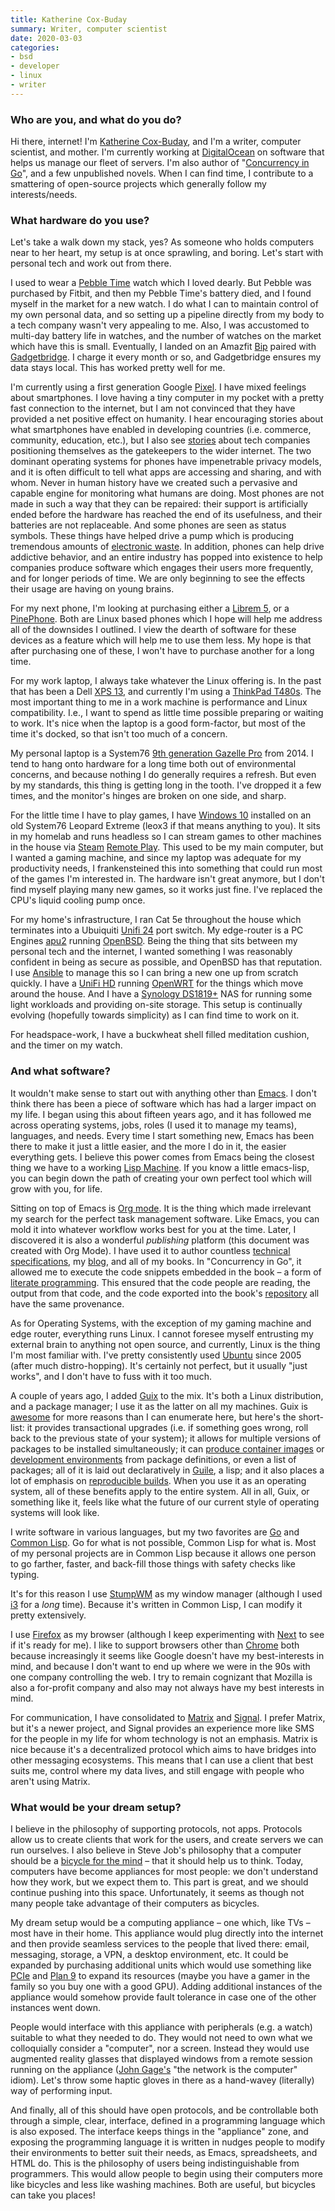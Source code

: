 ```yaml
---
title: Katherine Cox-Buday
summary: Writer, computer scientist 
date: 2020-03-03
categories:
- bsd
- developer
- linux
- writer
---
```


### Who are you, and what do you do?

Hi there, internet! I'm [Katherine Cox-Buday](https://katherine.cox-buday.com/ "Katherine's website."), and I'm a writer, computer scientist, and mother. I'm currently working at [DigitalOcean][] on software that helps us manage our fleet of servers. I'm also author of "[Concurrency in Go](https://katherine.cox-buday.com/concurrency-in-go/ "Katherine's book on Go concurrency.")", and a few unpublished novels. When I can find time, I contribute to a smattering of open-source projects which generally follow my interests/needs.

### What hardware do you use?

Let's take a walk down my stack, yes? As someone who holds computers near to her heart, my setup is at once sprawling, and boring. Let's start with personal tech and work out from there.

I used to wear a [Pebble Time][pebble-time] watch which I loved dearly. But Pebble was purchased by Fitbit, and then my Pebble Time's battery died, and I found myself in the market for a new watch. I do what I can to maintain control of my own personal data, and so setting up a pipeline directly from my body to a tech company wasn't very appealing to me. Also, I was accustomed to multi-day battery life in watches, and the number of watches on the market which have this is small. Eventually, I landed on an Amazfit [Bip][bip.2] paired with [Gadgetbridge][]. I charge it every month or so, and Gadgetbridge ensures my data stays local. This has worked pretty well for me.

I'm currently using a first generation Google [Pixel][]. I have mixed feelings about smartphones. I love having a tiny computer in my pocket with a pretty fast connection to the internet, but I am not convinced that they have provided a net positive effect on humanity. I hear encouraging stories about what smartphones have enabled in developing countries (i.e. commerce, community, education, etc.), but I also see [stories](https://www.wired.com/2016/01/facebook-zuckerberg-internet-org/ "A Wired article about Facebook's goal of connecting the whole world.") about tech companies positioning themselves as the gatekeepers to the wider internet. The two dominant operating systems for phones have impenetrable privacy models, and it is often difficult to tell what apps are accessing and sharing, and with whom. Never in human history have we created such a pervasive and capable engine for monitoring what humans are doing. Most phones are not made in such a way that they can be repaired: their support is artificially ended before the hardware has reached the end of its usefulness, and their batteries are not replaceable. And some phones are seen as status symbols. These things have helped drive a pump which is producing tremendous amounts of [electronic waste](https://en.wikipedia.org/wiki/Electronic_waste "The Wikipedia entry on electronic waste."). In addition, phones can help drive addictive behavior, and an entire industry has popped into existence to help companies produce software which engages their users more frequently, and for longer periods of time. We are only beginning to see the effects their usage are having on young brains.

For my next phone, I'm looking at purchasing either a [Librem 5][librem-5], or a [PinePhone](https://www.pine64.org/pinephone/). Both are Linux based phones which I hope will help me address all of the downsides I outlined. I view the dearth of software for these devices as a feature which will help me to use them less. My hope is that after purchasing one of these, I won't have to purchase another for a long time.

For my work laptop, I always take whatever the Linux offering is. In the past that has been a Dell [XPS 13][xps-13], and currently I'm using a [ThinkPad T480s][thinkpad-t480s]. The most important thing to me in a work machine is performance and Linux compatibility. I.e., I want to spend as little time possible preparing or waiting to work. It's nice when the laptop is a good form-factor, but most of the time it's docked, so that isn't too much of a concern.

My personal laptop is a System76 [9th generation Gazelle Pro][gazelle] from 2014. I tend to hang onto hardware for a long time both out of environmental concerns, and because nothing I do generally requires a refresh. But even by my standards, this thing is getting long in the tooth. I've dropped it a few times, and the monitor's hinges are broken on one side, and sharp.

For the little time I have to play games, I have [Windows 10][windows-10] installed on an old System76 Leopard Extreme (leox3 if that means anything to you). It sits in my homelab and runs headless so I can stream games to other machines in the house via [Steam][] [Remote Play](https://store.steampowered.com/streaming/ "Details on streaming games from Steam."). This used to be my main computer, but I wanted a gaming machine, and since my laptop was adequate for my productivity needs, I frankensteined this into something that could run most of the games I'm interested in. The hardware isn't great anymore, but I don't find myself playing many new games, so it works just fine. I've replaced the CPU's liquid cooling pump once.

For my home's infrastructure, I ran Cat 5e throughout the house which terminates into a Ubuiquiti [Unifi 24][unifi-switch] port switch. My edge-router is a PC Engines [apu2][] running [OpenBSD][]. Being the thing that sits between my personal tech and the internet, I wanted something I was reasonably confident in being as secure as possible, and OpenBSD has that reputation. I use [Ansible][] to manage this so I can bring a new one up from scratch quickly. I have a [UniFi HD](https://unifi-hd.ui.com/) running [OpenWRT][] for the things which move around the house. And I have a [Synology DS1819+][diskstation-ds1819-plus] NAS for running some light workloads and providing on-site storage. This setup is continually evolving (hopefully towards simplicity) as I can find time to work on it.

For headspace-work, I have a buckwheat shell filled meditation cushion, and the timer on my watch.

### And what software?

It wouldn't make sense to start out with anything other than [Emacs][]. I don't think there has been a piece of software which has had a larger impact on my life. I began using this about fifteen years ago, and it has followed me across operating systems, jobs, roles (I used it to manage my teams), languages, and needs. Every time I start something new, Emacs has been there to make it just a little easier, and the more I do in it, the easier everything gets. I believe this power comes from Emacs being the closest thing we have to a working [Lisp Machine](https://en.wikipedia.org/wiki/Lisp_machine "The Wikipedia entry for Lisp machines."). If you know a little emacs-lisp, you can begin down the path of creating your own perfect tool which will grow with you, for life.

Sitting on top of Emacs is [Org mode][org-mode]. It is the thing which made irrelevant my search for the perfect task management software. Like Emacs, you can mold it into whatever workflow works best for you at the time. Later, I discovered it is also a wonderful *publishing* platform (this document was created with Org Mode). I have used it to author countless [technical specifications](https://katherine.cox-buday.com/blog/2015/03/14/writing-specs-with-org-mode/ "Katherine's post about writing tech specs with Org mode."), my [blog](https://katherine.cox-buday.com/blog/2015/01/02/migrating-to-a-statically-generated-blog/ "Katherine's post on switching to a static weblog."), and all of my books. In "Concurrency in Go", it allowed me to execute the code snippets embedded in the book &#x2013; a form of [literate programming](https://en.wikipedia.org/wiki/Literate_programming "The Wikipedia entry on literate programming."). This ensured that the code people are reading, the output from that code, and the code exported into the book's [repository](https://github.com/kat-co/concurrency-in-go-src "Katherine's GitHub repo for her Go book.") all have the same provenance.

As for Operating Systems, with the exception of my gaming machine and edge router, everything runs Linux. I cannot foresee myself entrusting my external brain to anything not open source, and currently, Linux is the thing I'm most familiar with. I've pretty consistently used [Ubuntu][] since 2005 (after much distro-hopping). It's certainly not perfect, but it usually "just works", and I don't have to fuss with it too much.

A couple of years ago, I added [Guix][] to the mix. It's both a Linux distribution, and a package manager; I use it as the latter on all my machines. Guix is [awesome](https://guix.gnu.org/manual/en/html_node/Features.html#Features "A list of Guix's features.") for more reasons than I can enumerate here, but here's the short-list: it provides transactional upgrades (i.e. if something goes wrong, roll back to the previous state of your system); it allows for multiple versions of packages to be installed simultaneously; it can [produce container images](https://guix.gnu.org/manual/en/html_node/Invoking-guix-pack.html#Invoking-guix-pack "Details on Guix's ability to build a container image.") or [development environments](https://guix.gnu.org/manual/en/html_node/Invoking-guix-environment.html#Invoking-guix-environment "Details on Guix's ability to build different dev environments.") from package definitions, or even a list of packages; all of it is laid out declaratively in [Guile][], a lisp; and it also places a lot of emphasis on [reproducible builds](https://reproducible-builds.org/ "A site detailing development practises for creating reproducible software builds."). When you use it as an operating system, all of these benefits apply to the entire system. All in all, Guix, or something like it, feels like what the future of our current style of operating systems will look like.

I write software in various languages, but my two favorites are [Go][] and [Common Lisp][common-lisp]. Go for what is not possible, Common Lisp for what is. Most of my personal projects are in Common Lisp because it allows one person to go farther, faster, and back-fill those things with safety checks like typing.

It's for this reason I use [StumpWM][] as my window manager (although I used [i3][] for a *long* time). Because it's written in Common Lisp, I can modify it pretty extensively.

I use [Firefox][] as my browser (although I keep experimenting with [Next][] to see if it's ready for me). I like to support browsers other than [Chrome][] both because increasingly it seems like Google doesn't have my best-interests in mind, and because I don't want to end up where we were in the 90s with one company controlling the web. I try to remain cognizant that Mozilla is also a for-profit company and also may not always have my best interests in mind.

For communication, I have consolidated to [Matrix][] and [Signal][]. I prefer Matrix, but it's a newer project, and Signal provides an experience more like SMS for the people in my life for whom technology is not an emphasis. Matrix is nice because it's a decentralized protocol which aims to have bridges into other messaging ecosystems. This means that I can use a client that best suits me, control where my data lives, and still engage with people who aren't using Matrix.

### What would be your dream setup?

I believe in the philosophy of supporting protocols, not apps. Protocols allow us to create clients that work for the users, and create servers we can run ourselves. I also believe in Steve Job's philosophy that a computer should be a [bicycle for the mind](https://www.brainpickings.org/2011/12/21/steve-jobs-bicycle-for-the-mind-1990/ "A Brain Pickings post about Steve Jobs and his bicycle for the mind quote.") &#x2013; that it should help us to think. Today, computers have become appliances for most people: we don't understand how they work, but we expect them to. This part is great, and we should continue pushing into this space. Unfortunately, it seems as though not many people take advantage of their computers as bicycles.

My dream setup would be a computing appliance &#x2013; one which, like TVs &#x2013; most have in their home. This appliance would plug directly into the internet and then provide seamless services to the people that lived there: email, messaging, storage, a VPN, a desktop environment, etc. It could be expanded by purchasing additional units which would use something like [PCIe](https://en.wikipedia.org/wiki/PCI_Express "The Wikipedia entry for PCI Express.") and [Plan 9][plan-9] to expand its resources (maybe you have a gamer in the family so you buy one with a good GPU). Adding additional instances of the appliance would somehow provide fault tolerance in case one of the other instances went down.

People would interface with this appliance with peripherals (e.g. a watch) suitable to what they needed to do. They would not need to own what we colloquially consider a "computer", nor a screen. Instead they would use augmented reality glasses that displayed windows from a remote session running on the appliance ([John Gage's](https://en.wikipedia.org/wiki/John_Gage "John Gage's Wikipedia page.") "the network is the computer" idiom). Let's throw some haptic gloves in there as a hand-wavey (literally) way of performing input.

And finally, all of this should have open protocols, and be controllable both through a simple, clear, interface, defined in a programming language which is also exposed. The interface keeps things in the "appliance" zone, and exposing the programming language it is written in nudges people to modify their environments to better suit their needs, as Emacs, spreadsheets, and HTML do. This is the philosophy of users being indistinguishable from programmers. This would allow people to begin using their computers more like bicycles and less like washing machines. Both are useful, but bicycles can take you places!

[ansible]: https://www.ansible.com/ "An IT automation service."
[apu2]: https://www.pcengines.ch/apu2.htm "A networking router."
[bip.2]: https://us.amazfit.com/shop/bip?variant=336750 "A smartwatch."
[chrome]: https://www.google.com/intl/en/chrome/browser/ "A WebKit-based browser, where each tab runs in its own thread."
[common-lisp]: https://common-lisp.net/ "A programming language."
[digitalocean]: https://www.digitalocean.com/ "An SSD-based web hosting service."
[diskstation-ds1819-plus]: https://www.synology.com/en-us/products/DS1819+ "An 8-bay NAS."
[emacs]: http://www.gnu.org/software/emacs/ "A free open-source text editor."
[firefox]: https://www.mozilla.org/en-US/firefox/new/ "A cross-platform open-source web browser."
[gadgetbridge]: http://gadgetbridge.org/ "Android software for using smartwatch devices."
[gazelle]: https://system76.com/laptops/gazelle "A Linux laptop."
[go]: https://golang.org/ "A compiled programming language."
[guile]: https://www.gnu.org/software/guile/ "A programming language."
[guix]: https://www.gnu.org/software/guix/manual/html_node/Package-Management.html "A package management system."
[i3]: https://i3wm.org/ "An X window manager."
[librem-5]: https://puri.sm/products/librem-5/ "A 5.7 inch Linux smartphone."
[matrix]: https://matrix.org/blog/home/ "A decentralised group communication tool."
[next]: https://github.com/atlas-engineer/next "A keyboard-focused web browser."
[openbsd]: http://www.openbsd.org/ "An open-source operating system emphasising security and cryptography."
[openwrt]: https://openwrt.org/ "An embedded Linux distribution for wireless routers."
[org-mode]: https://orgmode.org/ "An Emacs mode for notes and to-do items."
[pebble-time]: https://en.wikipedia.org/wiki/Pebble_Time "A smartwatch."
[pixel]: https://store.google.com/product/pixel_phone "A 5 inch Android smartphone."
[plan-9]: https://en.wikipedia.org/wiki/Plan_9_from_Bell_Labs "A distributed operating system."
[signal]: https://en.wikipedia.org/wiki/Signal_%28software%29 "An encrypted messaging service."
[steam]: https://store.steampowered.com/ "A digital game distribution service."
[stumpwm]: https://stumpwm.github.io/ "A window manager for X."
[thinkpad-t480s]: https://www.lenovo.com/us/en/laptops/thinkpad/thinkpad-t-series/ThinkPad-T480s/p/22TP2TT480S "A 14 inch PC laptop."
[ubuntu]: https://www.ubuntu.com/ "A Unix distribution."
[unifi-switch]: https://www.ui.com/unifi-switching/unifi-switch-2448/ "A networking switch."
[windows-10]: https://en.wikipedia.org/wiki/Windows_10 "An operating system."
[xps-13]: https://www.dell.com/us/p/xps-13-9333/pd "A 13 inch PC laptop."
